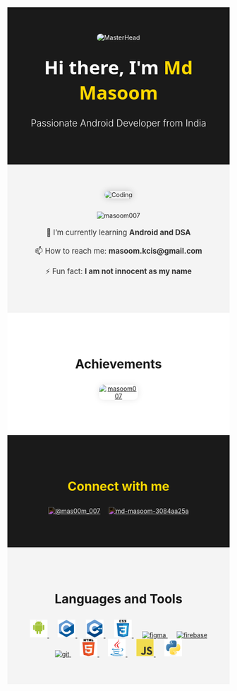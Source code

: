 <!-- Header Section -->
<div style="background-color: #1A1A1A; padding: 60px 20px; text-align: center; color: white;">
  <img src="https://blogger.googleusercontent.com/img/b/R29vZ2xl/AVvXsEg7VLakGxXY3xoBe7Tn4yhk2mhhvZrfWLCV3HpZOvJcdVrXaYUR3pRrpFXb8IEEM_IxCTmQCSCAK2I_QedxEAxR8Y0mV418qCg-CRMctCB93CtJlU9ZpvNLvVEwXKYV0VN7ZOcubBVJeSw/s1600/2000_600px.gif" alt="MasterHead" style="max-width: 100%; height: auto; border-radius: 10px;">
  <h1 style="margin-top: 30px; font-size: 3em; font-family: 'Segoe UI', Tahoma, Geneva, Verdana, sans-serif;">Hi there, I'm <span style="color: #FFD700;">Md Masoom</span></h1>
  <h3 style="font-size: 1.5em; font-weight: 300;">Passionate Android Developer from India</h3>
</div>

<!-- About Section -->
<div style="padding: 60px 20px; text-align: center; background-color: #F4F4F4;">
  <img alt="Coding" width="400" src="https://camo.githubusercontent.com/7de37139d0b4c1ce40865e799b446c0e963a3dd8fb68d239707237c40604fa3d/68747470733a2f2f63646e2e6472696262626c652e636f6d2f75736572732f3733303730332f73637265656e73686f74732f363538313234332f6176656e746f2e676966" style="border-radius: 15px; box-shadow: 0px 0px 15px rgba(0, 0, 0, 0.2);">
  
  <p style="margin-top: 30px;">
    <img src="https://komarev.com/ghpvc/?username=masoom007&label=Profile%20views&color=0e75b6&style=flat" alt="masoom007" />
  </p>

  <p style="font-size: 1.2em; color: #333; margin: 20px 0;">🌱 I’m currently learning <strong>Android and DSA</strong></p>
  <p style="font-size: 1.2em; color: #333;">📫 How to reach me: <strong>masoom.kcis@gmail.com</strong></p>
  <p style="font-size: 1.2em; color: #333;">⚡ Fun fact: <strong>I am not innocent as my name</strong></p>
</div>

<!-- Achievements Section -->
<div style="padding: 60px 20px; text-align: center; background-color: #FFF;">
  <h3 style="margin-bottom: 30px; font-size: 2em; color: #1A1A1A;">Achievements</h3>
  <a href="https://github.com/ryo-ma/github-profile-trophy" style="display: inline-block; margin-bottom: 20px;">
    <img src="https://github-profile-trophy.vercel.app/?username=masoom007" alt="masoom007" style="max-width: 90%; height: auto; border-radius: 10px; box-shadow: 0px 0px 15px rgba(0, 0, 0, 0.1);" />
  </a>
</div>

<!-- Connect Section -->
<div style="padding: 60px 20px; text-align: center; background-color: #1A1A1A; color: white;">
  <h3 style="margin-bottom: 30px; font-size: 2em; color: #FFD700;">Connect with me</h3>
  <p>
    <a href="https://twitter.com/@mas00m_007" target="_blank" style="margin-right: 15px;">
      <img src="https://raw.githubusercontent.com/rahuldkjain/github-profile-readme-generator/master/src/images/icons/Social/twitter.svg" alt="@mas00m_007" height="30" width="40" style="filter: invert(1);"/>
    </a>
    <a href="https://linkedin.com/in/md-masoom-3084aa25a" target="_blank">
      <img src="https://raw.githubusercontent.com/rahuldkjain/github-profile-readme-generator/master/src/images/icons/Social/linked-in-alt.svg" alt="md-masoom-3084aa25a" height="30" width="40" style="filter: invert(1);"/>
    </a>
  </p>
</div>

<!-- Skills Section -->
<div style="padding: 60px 20px; text-align: center; background-color: #F4F4F4;">
  <h3 style="margin-bottom: 30px; font-size: 2em; color: #1A1A1A;">Languages and Tools</h3>
  <p style="margin: 0 auto; max-width: 600px;">
    <a href="https://developer.android.com" target="_blank" rel="noreferrer" style="margin: 10px;">
      <img src="https://raw.githubusercontent.com/devicons/devicon/master/icons/android/android-original-wordmark.svg" alt="android" width="40" height="40" />
    </a>
    <a href="https://www.cprogramming.com/" target="_blank" rel="noreferrer" style="margin: 10px;">
      <img src="https://raw.githubusercontent.com/devicons/devicon/master/icons/c/c-original.svg" alt="c" width="40" height="40" />
    </a>
    <a href="https://www.w3schools.com/cpp/" target="_blank" rel="noreferrer" style="margin: 10px;">
      <img src="https://raw.githubusercontent.com/devicons/devicon/master/icons/cplusplus/cplusplus-original.svg" alt="cplusplus" width="40" height="40" />
    </a>
    <a href="https://www.w3schools.com/css/" target="_blank" rel="noreferrer" style="margin: 10px;">
      <img src="https://raw.githubusercontent.com/devicons/devicon/master/icons/css3/css3-original-wordmark.svg" alt="css3" width="40" height="40" />
    </a>
    <a href="https://www.figma.com/" target="_blank" rel="noreferrer" style="margin: 10px;">
      <img src="https://www.vectorlogo.zone/logos/figma/figma-icon.svg" alt="figma" width="40" height="40" />
    </a>
    <a href="https://firebase.google.com/" target="_blank" rel="noreferrer" style="margin: 10px;">
      <img src="https://www.vectorlogo.zone/logos/firebase/firebase-icon.svg" alt="firebase" width="40" height="40" />
    </a>
    <a href="https://git-scm.com/" target="_blank" rel="noreferrer" style="margin: 10px;">
      <img src="https://www.vectorlogo.zone/logos/git-scm/git-scm-icon.svg" alt="git" width="40" height="40" />
    </a>
    <a href="https://www.w3.org/html/" target="_blank" rel="noreferrer" style="margin: 10px;">
      <img src="https://raw.githubusercontent.com/devicons/devicon/master/icons/html5/html5-original-wordmark.svg" alt="html5" width="40" height="40" />
    </a>
    <a href="https://www.java.com" target="_blank" rel="noreferrer" style="margin: 10px;">
      <img src="https://raw.githubusercontent.com/devicons/devicon/master/icons/java/java-original.svg" alt="java" width="40" height="40" />
    </a>
    <a href="https://developer.mozilla.org/en-US/docs/Web/JavaScript" target="_blank" rel="noreferrer" style="margin: 10px;">
      <img src="https://raw.githubusercontent.com/devicons/devicon/master/icons/javascript/javascript-original.svg" alt="javascript" width="40" height="40" />
    </a>
    <a href="https://www.python.org" target="_blank" rel="noreferrer" style="margin: 10px;">
      <img src="https://raw.githubusercontent.com/devicons/devicon/master/icons/python/python-original.svg" alt="python" width="40" height="40" />
    </a>
  </p>
</div>
